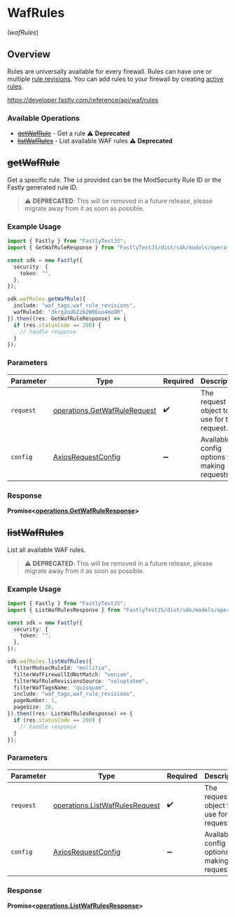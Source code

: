 # WafRules
(*wafRules*)

## Overview

Rules are universally available for every firewall. Rules can have one or multiple [rule revisions](/reference/api/waf/rules/revisions/). You can add rules to your firewall by creating [active rules](/reference/api/waf/rules/active/).

<https://developer.fastly.com/reference/api/waf/rules>
### Available Operations

* [~~getWafRule~~](#getwafrule) - Get a rule :warning: **Deprecated**
* [~~listWafRules~~](#listwafrules) - List available WAF rules :warning: **Deprecated**

## ~~getWafRule~~

Get a specific rule. The `id` provided can be the ModSecurity Rule ID or the Fastly generated rule ID.

> :warning: **DEPRECATED**: This will be removed in a future release, please migrate away from it as soon as possible.

### Example Usage

```typescript
import { Fastly } from "FastlyTestJS";
import { GetWafRuleResponse } from "FastlyTestJS/dist/sdk/models/operations";

const sdk = new Fastly({
  security: {
    token: "",
  },
});

sdk.wafRules.getWafRule({
  include: "waf_tags,waf_rule_revisions",
  wafRuleId: "3krg2uUGZzb2W9Euo4moOR",
}).then((res: GetWafRuleResponse) => {
  if (res.statusCode == 200) {
    // handle response
  }
});
```

### Parameters

| Parameter                                                                    | Type                                                                         | Required                                                                     | Description                                                                  |
| ---------------------------------------------------------------------------- | ---------------------------------------------------------------------------- | ---------------------------------------------------------------------------- | ---------------------------------------------------------------------------- |
| `request`                                                                    | [operations.GetWafRuleRequest](../../models/operations/getwafrulerequest.md) | :heavy_check_mark:                                                           | The request object to use for the request.                                   |
| `config`                                                                     | [AxiosRequestConfig](https://axios-http.com/docs/req_config)                 | :heavy_minus_sign:                                                           | Available config options for making requests.                                |


### Response

**Promise<[operations.GetWafRuleResponse](../../models/operations/getwafruleresponse.md)>**


## ~~listWafRules~~

List all available WAF rules.

> :warning: **DEPRECATED**: This will be removed in a future release, please migrate away from it as soon as possible.

### Example Usage

```typescript
import { Fastly } from "FastlyTestJS";
import { ListWafRulesResponse } from "FastlyTestJS/dist/sdk/models/operations";

const sdk = new Fastly({
  security: {
    token: "",
  },
});

sdk.wafRules.listWafRules({
  filterModsecRuleId: "mollitia",
  filterWafFirewallIdNotMatch: "veniam",
  filterWafRuleRevisionsSource: "voluptatem",
  filterWafTagsName: "quisquam",
  include: "waf_tags,waf_rule_revisions",
  pageNumber: 1,
  pageSize: 20,
}).then((res: ListWafRulesResponse) => {
  if (res.statusCode == 200) {
    // handle response
  }
});
```

### Parameters

| Parameter                                                                        | Type                                                                             | Required                                                                         | Description                                                                      |
| -------------------------------------------------------------------------------- | -------------------------------------------------------------------------------- | -------------------------------------------------------------------------------- | -------------------------------------------------------------------------------- |
| `request`                                                                        | [operations.ListWafRulesRequest](../../models/operations/listwafrulesrequest.md) | :heavy_check_mark:                                                               | The request object to use for the request.                                       |
| `config`                                                                         | [AxiosRequestConfig](https://axios-http.com/docs/req_config)                     | :heavy_minus_sign:                                                               | Available config options for making requests.                                    |


### Response

**Promise<[operations.ListWafRulesResponse](../../models/operations/listwafrulesresponse.md)>**

